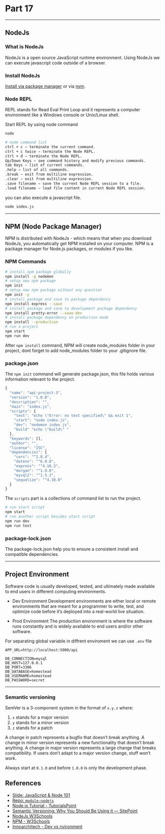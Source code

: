 # Part 17

<!-- * ▢ Node.js
  * Installation: `nvm`
  * `node` REPL
  * Using JavaScript in Node environment
  * package manager: `npm`, `yarn`, `pnpm`
  * Semantic Versioning
* ▢ Node.js Development
  * `nodemon`, `node-dev`
  * Environment: `process.env`, `development`, `production` -->

---

## NodeJs

### What is NodeJs

NodeJs is a open source JavaScript runtime environment. Using NodeJs we can execute javascript code outside of a browser.

### Install NodeJs

[Install via package manager](https://nodejs.org/en/download/package-manager) or via [nvm](https://github.com/creationix/nvm#installation).

### Node REPL

REPL stands for Read Eval Print Loop and it represents a computer environment like a Windows console or Unix/Linux shell.

Start REPL by using node command

```sh
node
```

```sh
# node command list
ctrl + c − terminate the current command.
ctrl + c twice − terminate the Node REPL.
ctrl + d − terminate the Node REPL.
Up/Down Keys − see command history and modify previous commands.
tab Keys − list of current commands.
.help − list of all commands.
.break − exit from multiline expression.
.clear − exit from multiline expression.
.save filename − save the current Node REPL session to a file.
.load filename − load file content in current Node REPL session.
```

you can also execute a javascript file.

```sh
node index.js
```

---

## NPM (Node Package Manager)

NPM is distributed with NodeJs - which means that when you download NodeJs, you automatically get NPM installed on your computer. NPM is a package manager for Node.js packages, or modules if you like.

###  NPM Commands

```zsh
# install npm package globally
npm install -g nodemon
# setup new npm package
npm init
# setup new npm package without any question
npm init -y
# install package and save to package dependency
npm install express --save
# install package and save to development package dependency
npm install pretty-error --save-dev
# install package dependency on production mode
npm install --production
# run a project
npm start
npm run dev
```

After `npm install` command, NPM will create node_modules folder in your project, dont forget to add node_modules folder to your .gitignore file.

### package.json

The `npm init` command will generate package.json, this file holds various information relevant to the project. 

```js
{
  "name": "api-project-3",
  "version": "1.0.0",
  "description": "",
  "main": "index.js",
  "scripts": {
    "test": "echo \"Error: no test specified\" && exit 1",
    "start": "node index.js",
    "dev": "nodemon index.js",
    "build" "echo \"build\" "
  },
  "keywords": [],
  "author": "",
  "license": "ISC",
  "dependencies": {
    "cors": "^2.8.4",
    "dotenv": "^6.0.0",
    "express": "^4.16.3",
    "morgan": "^1.9.0",
    "mysql2": "^1.5.3",
    "sequelize": "^4.38.0"
  }
}
```

The `scripts` part is a collections of command list to run the project.

```sh
# run start script
npm start
# run another script besides start script
npm run dev
npm run test 
```
### package-lock.json

The package-lock.json help you to ensure a consistent install and compatible dependencies.

---

## Project Environment

Software code is usually developed, tested, and ultimately made available to end users in different computing environments.

* Dev Environment
Development environments are either local or remote environments that are meant for a programmer to write, test, and optimize code before it’s deployed into a real-world live situation. 

* Prod Environment
The production environment is where the software runs constantly and is widely available to end users and/or other software. 

For separating global variable in diffrent enviroment we can use `.env` file

```
APP_URL=http://localhost:5000/api

DB_CONNECTION=mysql
DB_HOST=127.0.0.1
DB_PORT=3306
DB_DATABASE=homestead
DB_USERNAME=homestead
DB_PASSWORD=secret
```

---

### Semantic versioning

SemVer is a 3-component system in the format of `x.y.z` where:

1. `x` stands for a major version
2. `y` stands for a minor version
3. `z` stands for a patch

A change in patch represents a bugfix that doesn’t break anything. A change in minor version represents a new functionality that doesn’t break anything. A change in major version represents a large change that breaks compatibility. If users don’t adapt to a major version change, stuff won’t work.

Always start at `0.1.0` and before `1.0.0` is only the development phase.

## References

* [Slide: JavaScript & Node 101](http://bit.ly/js-node-101)
* [Repo: `module-nodejs`](https://github.com/impactbyte-learn/module-nodejs)
* [Node.js Tutorial - TutorialsPoint](https://www.tutorialspoint.com/nodejs)
* [Semantic Versioning: Why You Should Be Using it — SitePoint](https://www.sitepoint.com/semantic-versioning-why-you-should-using)
* [NodeJs  W3Schools](https://www.w3schools.com/nodejs/nodejs_intro.asp)
* [NPM - W3Schools](https://www.w3schools.com/nodejs/nodejs_npm.asp)
* [Innoarchitech - Dev vs nvironment](https://www.innoarchitech.com/development-vs-or-production-batch-offline-online-automated-artificial-intelligence-ai-machine-learning
)



